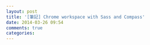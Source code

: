 ```yaml
---
layout: post
title: '[筆記] Chrome workspace with Sass and Compass'
date: 2014-03-26 09:54
comments: true
categories: 
---
```

